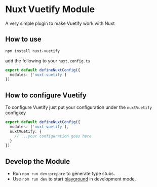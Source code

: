 # Nuxt Vuetify Module

A very simple plugin to make Vuetify work with Nuxt

## How to use

```bash
npm install nuxt-vuetify
```

add the following to your `nuxt.config.ts`

```.ts
export default defineNuxtConfig({
  modules: ['nuxt-vuetify']
})
```

## How to configure Vuetify

To configure Vuetify just put your configuration under the `nuxtVuetify` configkey

```.ts
export default defineNuxtConfig({
  modules: ['nuxt-vuetify'],
  nuxtVuetify: {
    // ...your configuration goes here
  }
})
```

## Develop the Module

- Run `npm run dev:prepare` to generate type stubs.
- Use `npm run dev` to start [playground](./playground) in development mode.
